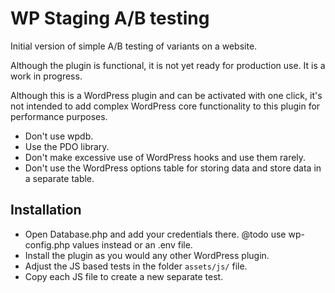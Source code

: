 # WP Staging A/B testing 

Initial version of simple A/B testing of variants on a website.

Although the plugin is functional, it is not yet ready for production use. It is a work in progress.

Although this is a WordPress plugin and can be activated with one click, 
it's not intended to add complex WordPress core functionality to this plugin for performance purposes.

- Don't use wpdb.
- Use the PDO library.
- Don't make excessive use of WordPress hooks and use them rarely.
- Don't use the WordPress options table for storing data and store data in a separate table.

## Installation

- Open Database.php and add your credentials there. @todo use wp-config.php values instead or an .env file.
- Install the plugin as you would any other WordPress plugin.
- Adjust the JS based tests in the folder `assets/js/` file.
- Copy each JS file to create a new separate test.